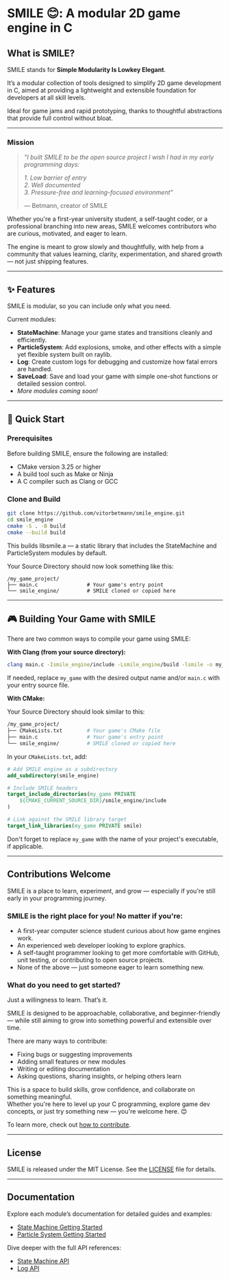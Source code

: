 # SMILE 😊: A modular 2D game engine in C

## What is SMILE?

SMILE stands for **Simple Modularity Is Lowkey Elegant**.

It’s a modular collection of tools designed to simplify 2D game development in C, aimed at providing a lightweight and extensible foundation for developers at all skill levels.

Ideal for game jams and rapid prototyping, thanks to thoughtful abstractions that provide full control without bloat.

---

### Mission

> _"I built SMILE to be the open source project I wish I had in my early programming days:_
>
> _1. Low barrier of entry_  
> _2. Well documented_  
> _3. Pressure-free and learning-focused environment"_
>
> — Betmann, creator of SMILE

Whether you're a first-year university student, a self-taught coder, or a professional branching into new areas, SMILE welcomes contributors who are curious, motivated, and eager to learn.

The engine is meant to grow slowly and thoughtfully, with help from a community that values learning, clarity, experimentation, and shared growth — not just shipping features.

---

## ✨ Features

SMILE is modular, so you can include only what you need.

Current modules:

- **StateMachine**: Manage your game states and transitions cleanly and efficiently.  
- **ParticleSystem**: Add explosions, smoke, and other effects with a simple yet flexible system built on raylib. 
- **Log**: Create custom logs for debugging and customize how fatal errors are handled.
- **SaveLoad**: Save and load your game with simple one-shot functions or detailed session control.
- _More modules coming soon!_

---

## 🚀 Quick Start

### Prerequisites

Before building SMILE, ensure the following are installed:

- CMake version 3.25 or higher
- A build tool such as Make or Ninja
- A C compiler such as Clang or GCC

### Clone and Build

```zsh
git clone https://github.com/vitorbetmann/smile_engine.git
cd smile_engine
cmake -S . -B build
cmake --build build
```

This builds libsmile.a — a static library that includes the StateMachine and ParticleSystem modules by default.

Your Source Directory should now look something like this:

```plaintext
/my_game_project/
├── main.c                # Your game's entry point
└── smile_engine/         # SMILE cloned or copied here
```

---

## 🎮 Building Your Game with SMILE

There are two common ways to compile your game using SMILE:

**With Clang (from your source directory):**

```zsh
clang main.c -Ismile_engine/include -Lsmile_engine/build -lsmile -o my_game
```

If needed, replace `my_game` with the desired output name and/or `main.c` with your entry source file.

**With CMake:**

Your Source Directory should look similar to this:

```zsh
/my_game_project/
├── CMakeLists.txt        # Your game's CMake file
├── main.c                # Your game's entry point
└── smile_engine/         # SMILE cloned or copied here
```

In your `CMakeLists.txt`, add:

```cmake
# Add SMILE engine as a subdirectory
add_subdirectory(smile_engine)

# Include SMILE headers
target_include_directories(my_game PRIVATE
    ${CMAKE_CURRENT_SOURCE_DIR}/smile_engine/include
)

# Link against the SMILE library target
target_link_libraries(my_game PRIVATE smile)
```

Don't forget to replace `my_game` with the name of your project's executable, if applicable.

---

## Contributions Welcome

SMILE is a place to learn, experiment, and grow — especially if you're still early in your programming journey.

### SMILE is the right place for you! No matter if you're:

- A first-year computer science student curious about how game engines work.
- An experienced web developer looking to explore graphics.
- A self-taught programmer looking to get more comfortable with GitHub, unit testing, or contributing to open source projects.
- None of the above — just someone eager to learn something new.

### What do you need to get started?

Just a willingness to learn. That’s it.

SMILE is designed to be approachable, collaborative, and beginner-friendly — while still aiming to grow into something powerful and extensible over time.

There are many ways to contribute:

- Fixing bugs or suggesting improvements
- Adding small features or new modules
- Writing or editing documentation
- Asking questions, sharing insights, or helping others learn

This is a space to build skills, grow confidence, and collaborate on something meaningful.  
Whether you're here to level up your C programming, explore game dev concepts, or just try something new — you're welcome here. 😊

To learn more, check out [how to contribute](./docs/Contributing.md).

---

## License

SMILE is released under the MIT License. See the [LICENSE](./LICENSE) file for details.

---

## Documentation

Explore each module’s documentation for detailed guides and examples:

- [State Machine Getting Started](./docs/StateMachine/SM_GettingStarted.md)
- [Particle System Getting Started](./docs/ParticleSystem/PS_GettingStarted.md)

Dive deeper with the full API references:

- [State Machine API](./docs/StateMachine/SM_API.md)
- [Log API](./docs/Log/LOG_API.md)

